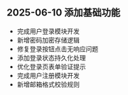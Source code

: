 ## 2025-06-10 添加基础功能
- 完成用户登录模块开发
- 新增密码加密存储逻辑
- 修复登录按钮点击无响应问题
- 添加登录状态持久化处理
- 优化登录页表单验证提示
- 完成用户注册模块开发
- 新增邮箱格式校验规则
